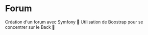 # Forum

Création d'un forum avec Symfony :speech_balloon:
Utilisation de Boostrap pour se concentrer sur le Back :see_no_evil: